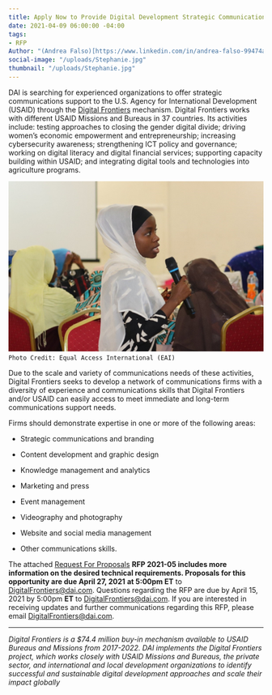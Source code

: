 ```yaml
---
title: Apply Now to Provide Digital Development Strategic Communications Support
date: 2021-04-09 06:00:00 -04:00
tags:
- RFP
Author: "(Andrea Falso)[https://www.linkedin.com/in/andrea-falso-99474a103/]"
social-image: "/uploads/Stephanie.jpg"
thumbnail: "/uploads/Stephanie.jpg"
---
```


DAI is searching for experienced organizations to offer strategic communications support to the U.S. Agency for International Development (USAID) through the [Digital Frontiers](https://www.dai.com/our-work/projects/worldwide-digital-frontiers-df) mechanism. Digital Frontiers works with different USAID Missions and Bureaus in 37 countries. Its activities include: testing approaches to closing the gender digital divide; driving women’s economic empowerment and entrepreneurship; increasing cybersecurity awareness; strengthening ICT policy and governance; working on digital literacy and digital financial services; supporting capacity building within USAID; and integrating digital tools and technologies into agriculture programs.

![Stephanie.jpg](/uploads/Stephanie.jpg)`Photo Credit: Equal Access International (EAI)`

<!--more-->

Due to the scale and variety of communications needs of these activities, Digital Frontiers seeks to develop a network of communications firms with a diversity of experience and communications skills that Digital Frontiers and/or USAID can easily access to meet immediate and long-term communications support needs.

Firms should demonstrate expertise in one or more of the following areas:

* Strategic communications and branding
* Content development and graphic design
* Knowledge management and analytics
* Marketing and press

* Event management

* Videography and photography

* Website and social media management

* Other communications skills.

The attached [Request For Proposals](https://docs.google.com/document/d/1Ld9nXeJ1rejVsXWO1ui5CCem1kAFQSt-cYWWFT-l3sI/edit?usp=sharing) **RFP 2021-05 includes more information on the desired technical requirements. Proposals for this opportunity are due April 27, 2021** **at 5:00pm ET** to [DigitalFrontiers@dai.com](mailto:DigitalFrontiers@dai.com). Questions regarding the RFP are due by April 15, 2021 by 5:00pm **ET** to [DigitalFrontiers@dai.com](mailto:DigitalFrontiers@dai.com). If you are interested in receiving updates and further communications regarding this RFP, please email [DigitalFrontiers@dai.com](mailto:DigitalFrontiers@dai.com).

---

*Digital Frontiers is a $74.4 million buy-in mechanism available to USAID Bureaus and Missions from 2017-2022. DAI implements the Digital Frontiers project, which works closely with USAID Missions and Bureaus, the private sector, and international and local development organizations to identify successful and sustainable digital development approaches and scale their impact globally*